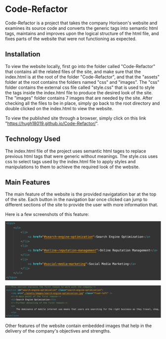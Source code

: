 # Code-Refactor

Code-Refactor is a project that takes the company Horiseon's website and examines its source code and converts the generic tags into semantic html tags, maintains and improves upon the logical structure of the html file, and fixes parts of the website that were not functioning as expected.

## Installation

To view the website locally, first go into the folder called "Code-Refactor" that contains all the related files of the site, and make sure that the index.html is at the root of the folder "Code-Refactor", and that the "assets" folder at the root contains the folders named "css" and "images". The "css" folder contains the external css file called "style.css" that is used to style the tags inside the index.html file to produce the desired look of the site. The "images" folder contains 7 images that are needed by the site. After checking all the files to be in place, simply go back to the root directory and double clicked on the index.html to view the website.

To view the published site through a browser, simply click on this link "https://hugh18019.github.io/Code-Refactor/".

## Technology Used

The index.html file of the project uses semantic html tages to replace previous html tags that were generic without meanings.
The style.css uses css to select tags used by the index.html file to apply styles and manipulations to them to achieve the required look of the website.

## Main Features

The main feature of the website is the provided navigatation bar at the top of the site. Each button in the navigation bar once clicked can jump to different sections of the site to provide the user with more information that.

Here is a few screenshots of this feature:

![Navigation_bar](Navigation_Bar.png 'Navigator Bar')

![Dest.](Destinations.png 'Destinations')

Other features of the website contain embedded images that help in the delivery of the company's objectives and strengths.
